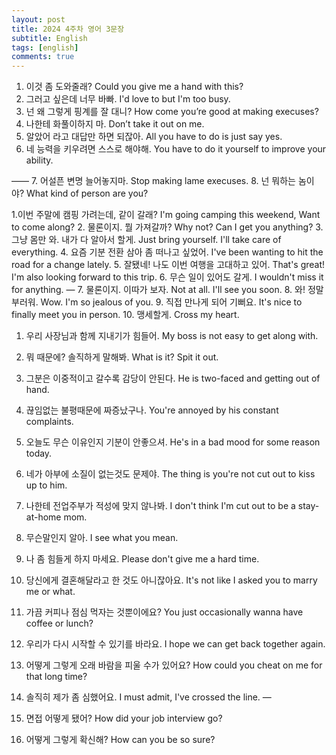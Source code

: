 ```yaml
---
layout: post
title: 2024 4주차 영어 3문장
subtitle: English 
tags: [english]
comments: true
---
```


1. 이것 좀 도와줄래? 
Could you give me a hand with this?
2. 그러고 싶은데 너무 바빠.
I'd love to but I'm too busy.
3. 넌 왜 그렇게 핑계를 잘 대니?
How come you’re good at making execuses?
4. 나한테 화풀이하지 마.
Don’t take it out on me.
5. 알았어 라고 대답만 하면 되잖아.
All you have to do is just say yes. 
6. 네 능력을 키우려면 스스로 해야해.
You have to do it yourself to improve your ability.

——
7. 어설픈 변명 늘어놓지마.
Stop making lame execuses.
8. 넌 뭐하는 놈이야?
What kind of person are you?

1.이번 주말에 캠핑 가려는데, 같이 갈래?
I'm going camping this weekend, Want to come along?
2. 물론이지. 뭘 가져갈까?
Why not? Can I get you anything?
3. 그냥 몸만 와. 내가 다 알아서 할게.
Just bring yourself. I'll take care of everything.
4. 요즘 기분 전환 삼아 좀 떠나고 싶었어.
I've been wanting to hit the road for a change lately.
5. 잘됐네! 나도 이번 여행을 고대하고 있어.
That's great! I'm also looking forward to this trip.
6. 무슨 일이 있어도 갈게.
I wouldn't miss it for anything.
—
7. 물론이지. 이따가 보자.
Not at all. I'll see you soon.
8. 와! 정말 부러워.
Wow. I'm so jealous of you.
9. 직접 만나게 되어 기뻐요.
It's nice to finally meet you in person.
10. 맹세할게.
Cross my heart.

1. 우리 사장님과 함께 지내기가 힘들어.
My boss is not easy to get along with.
2. 뭐 때문에? 솔직하게 말해봐.
What is it? Spit it out.
3. 그분은 이중적이고 갈수록 감당이 안된다. 
He is two-faced and getting out of hand.
4. 끊임없는 불평때문에 짜증났구나.
You're annoyed by his constant complaints.
5. 오늘도 무슨 이유인지 기분이 안좋으셔.
He's in a bad mood for some reason today.
6. 네가 아부에 소질이 없는것도 문제야.
The thing is you're not cut out to kiss up to him.
7. 나한테 전업주부가 적성에 맞지 않나봐.
I don't think I'm cut out to be a stay-at-home mom.
8. 무슨말인지 알아.
I see what you mean.

1. 나 좀 힘들게 하지 마세요.
Please don't give me a hard time.
2. 당신에게 결혼해달라고 한 것도 아니잖아요.
It's not like I asked you to marry me or what.
3. 가끔 커피나 점심 먹자는 것뿐이에요?
You just occasionally wanna have coffee or lunch?
4. 우리가 다시 시작할 수 있기를 바라요.
I hope we can get back together again.
5. 어떻게 그렇게 오래 바람을 피울 수가 있어요?
How could you cheat on me for that long time?
6. 솔직히 제가 좀 심했어요.
I must admit, I've crossed the line.
—
7. 면접 어떻게 됐어?
How did your job interview go?
8. 어떻게 그렇게 확신해?
How can you be so sure?


